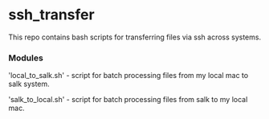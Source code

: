 # ssh_transfer
This repo contains bash scripts for transferring files via ssh across systems.

### Modules
'local_to_salk.sh' - script for batch processing files from my local mac to salk system. 

'salk_to_local.sh' - script for batch processing files from salk to my local mac. 
